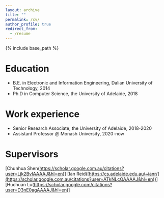 ```yaml
---
layout: archive
title: ""
permalink: /cv/
author_profile: true
redirect_from:
  - /resume
---
```


{% include base_path %}

Education
======
* B.E. in Electronic and Information Engineering, Dalian University of Technology, 2014
* Ph.D in Computer Science, the University of Adelaide, 2018 

Work experience
======
* Senior Research Associate, the University of Adelaide, 2018-2020
* Assistant Professor @ Monash University, 2020-now

Supervisors
======  
[Chunhua Shen(https://scholar.google.com.au/citations?user=Ljk2BvIAAAAJ&hl=en)]
[Ian Reid([https://cs.adelaide.edu.au/~ianr/](https://scholar.google.com.au/citations?user=ATkNLcQAAAAJ&hl=en))]
[Huchuan Lu(https://scholar.google.com/citations?user=D3nE0agAAAAJ&hl=en)]
